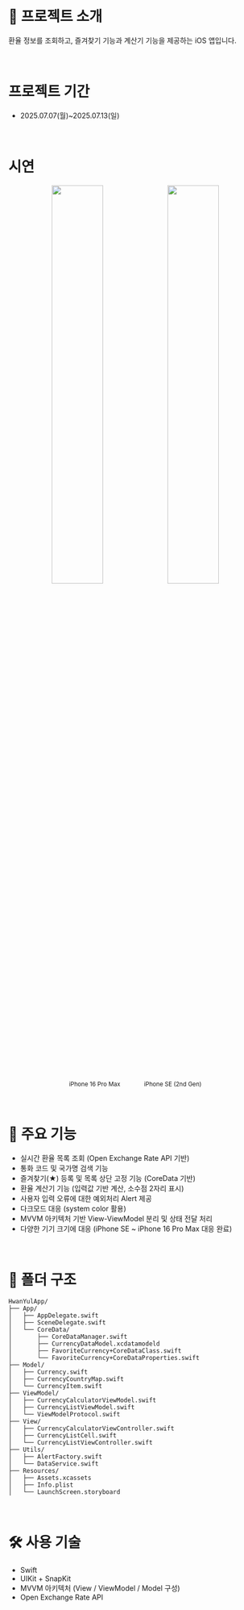 # 📱 프로젝트 소개
환율 정보를 조회하고, 즐겨찾기 기능과 계산기 기능을 제공하는 iOS 앱입니다.

<br>

# 프로젝트 기간
* 2025.07.07(월)~2025.07.13(일)

<br>

# 시연
<p align="center">
  <img src="https://github.com/user-attachments/assets/e0a5418f-35c5-412b-8409-9600b5c65b5e" width="45%" />
  <img src="https://github.com/user-attachments/assets/e2ab7f0c-14aa-4c65-aa07-9ef38097699c" width="45%" />
</p>
<p align="center">
  <sub>iPhone 16 Pro Max</sub>
  &nbsp;&nbsp;&nbsp;&nbsp;&nbsp;&nbsp;&nbsp;&nbsp;&nbsp;&nbsp;
  <sub>iPhone SE (2nd Gen)</sub>
</p>

<br>

# 🔧 주요 기능

* 실시간 환율 목록 조회 (Open Exchange Rate API 기반)
* 통화 코드 및 국가명 검색 기능
* 즐겨찾기(★) 등록 및 목록 상단 고정 기능 (CoreData 기반)
* 환율 계산기 기능 (입력값 기반 계산, 소수점 2자리 표시)
* 사용자 입력 오류에 대한 예외처리 Alert 제공
* 다크모드 대응 (system color 활용)
* MVVM 아키텍처 기반 View-ViewModel 분리 및 상태 전달 처리
* 다양한 기기 크기에 대응 (iPhone SE ~ iPhone 16 Pro Max 대응 완료)

<br>

# 📂 폴더 구조

```
HwanYulApp/
├── App/
│   ├── AppDelegate.swift
│   ├── SceneDelegate.swift
│   └── CoreData/
│       ├── CoreDataManager.swift
│       ├── CurrencyDataModel.xcdatamodeld
│       ├── FavoriteCurrency+CoreDataClass.swift
│       └── FavoriteCurrency+CoreDataProperties.swift
├── Model/
│   ├── Currency.swift
│   ├── CurrencyCountryMap.swift
│   └── CurrencyItem.swift
├── ViewModel/
│   ├── CurrencyCalculatorViewModel.swift
│   ├── CurrencyListViewModel.swift
│   └── ViewModelProtocol.swift
├── View/
│   ├── CurrencyCalculatorViewController.swift
│   ├── CurrencyListCell.swift
│   └── CurrencyListViewController.swift
├── Utils/
│   ├── AlertFactory.swift
│   └── DataService.swift
├── Resources/
│   ├── Assets.xcassets
│   ├── Info.plist
│   └── LaunchScreen.storyboard
```

<br>

# 🛠 사용 기술
* Swift
* UIKit + SnapKit
* MVVM 아키텍처 (View / ViewModel / Model 구성)
* Open Exchange Rate API
